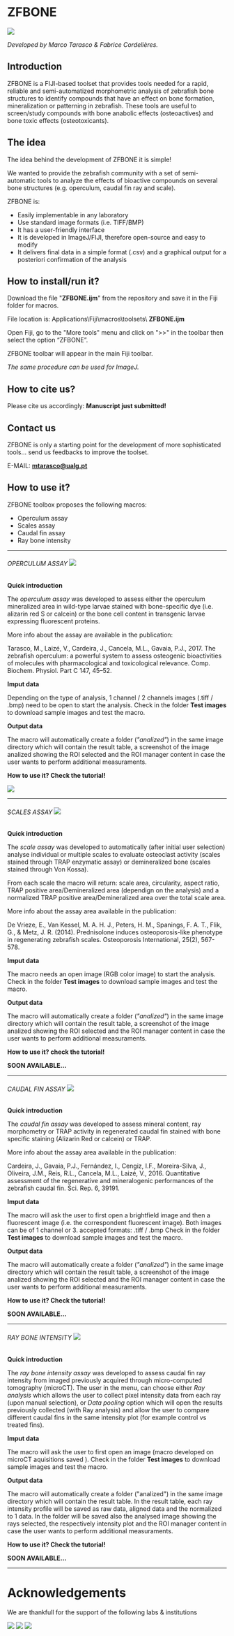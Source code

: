 # ZFBONE 
![](icons/menu2.jpg) 



*Developed by Marco Tarasco & Fabrice Cordelières.*
## Introduction


ZFBONE is a FIJI-based toolset that provides tools needed for a rapid, reliable and semi-automatized morphometric analysis of zebrafish bone structures to identify compounds that have an effect on bone formation, mineralization or patterning in zebrafish. These tools are useful to screen/study compounds with bone anabolic effects (osteoactives) and bone toxic effects (osteotoxicants).

## The idea
The idea behind the development of ZFBONE it is simple!

We wanted to provide the zebrafish community with a set of semi-automatic tools to analyze the effects of bioactive compounds on several bone structures (e.g. operculum, caudal fin ray and scale). 

ZFBONE is:

- Easily implementable in any laboratory
- Use standard image formats (i.e. TIFF/BMP)
- It has a user-friendly interface
- It is developed in ImageJ/FIJI, therefore open-source and easy to modify
- It delivers final data in a simple format (.csv) and a graphical output for a posteriori confirmation of the analysis

## How to install/run it?
Download the file "**ZFBONE.ijm**" from the repository and save it in the Fiji folder for macros. 

File location is: Applications\Fiji\macros\toolsets\ **ZFBONE.ijm**


Open Fiji, go to the "More tools" menu and click on ">>" in the toolbar then select the option “ZFBONE”. 

ZFBONE toolbar will appear in the main Fiji toolbar.

*The same procedure can be used for ImageJ.*


## How to cite us?
Please cite us accordingly: **Manuscript just submitted!**

## Contact us
ZFBONE is only a starting point for the development of more sophisticated tools... send us feedbacks to improve the toolset. 

E-MAIL: **mtarasco@ualg.pt**

## How to use it?

ZFBONE toolbox proposes the following macros:

*	Operculum assay
*	Scales assay
*	Caudal fin assay
*	Ray bone intensity

 

***
###### OPERCULUM ASSAY ![](icons/Operculum_assay_logo.jpg) 




**Quick introduction**

The *operculum assay* was developed to assess either the operculum mineralized area in wild-type larvae stained with bone-specific dye (i.e. alizarin red S or calcein) or the bone cell content in transgenic larvae expressing fluorescent proteins. 

More info about the assay are available in the publication: 

Tarasco, M., Laizé, V., Cardeira, J., Cancela, M.L., Gavaia, P.J., 2017. The zebrafish operculum: a powerful system to assess osteogenic bioactivities of molecules with pharmacological and toxicological relevance. Comp. Biochem. Physiol. Part C 147, 45–52. 

**Imput data**

Depending on the type of analysis, 1 channel / 2 channels images (.tiff / .bmp) need to be open to start the analysis. Check in the folder **Test images** to download sample images and test the macro.

**Output data**

The macro will automatically create a folder (*"analized"*) in the same image directory which will contain the result table, a screenshot of the image analized showing the ROI selected and the ROI manager content in case the user wants to perform additional measuraments.

**How to use it?  Check the tutorial!**

[![](http://img.youtube.com/vi/KXP4lwZmuEU/0.jpg)]("https://www.youtube.com/embed/2BSj-YBOlKE")






***
###### SCALES ASSAY ![](icons/Scales_assay_logo.jpg)
**Quick introduction**

The *scale assay* was developed to automatically (after initial user selection) analyse individual or multiple scales to evaluate osteoclast activity (scales stained through TRAP enzymatic assay) or demineralized bone (scales stained through Von Kossa).

From each scale the macro will return: scale area, circularity, aspect ratio, TRAP positive area/Demineralized area (dependign on the analysis) and a normalized TRAP positive area/Demineralized area over the total scale area. 

More info about the assay area available in the publication: 

De Vrieze, E., Van Kessel, M. A. H. J., Peters, H. M., Spanings, F. A. T., Flik, G., & Metz, J. R. (2014). Prednisolone induces osteoporosis-like phenotype in regenerating zebrafish scales. Osteoporosis International, 25(2), 567-578.


**Imput data**

The macro needs an open image (RGB color image) to start the analysis. Check in the folder **Test images** to download sample images and test the macro.

**Output data**

The macro will automatically create a folder (*"analized"*) in the same image directory which will contain the result table, a screenshot of the image analized showing the ROI selected and the ROI manager content in case the user wants to perform additional measuraments.


**How to use it?  check the tutorial!**

**SOON AVAILABLE...**



***
###### CAUDAL FIN ASSAY ![](icons/Caudal_fin.jpg)
**Quick introduction**

The *caudal fin assay* was developed to assess mineral content, ray morphometry or TRAP activity in regenerated caudal fin stained with bone specific staining (Alizarin Red or calcein) or TRAP. 

More info about the assay area available in the publication: 

Cardeira, J., Gavaia, P.J., Fernández, I., Cengiz, I.F., Moreira-Silva, J., Oliveira, J.M., Reis, R.L., Cancela, M.L., Laizé, V., 2016. Quantitative assessment of the regenerative and mineralogenic performances of the zebrafish caudal fin. Sci. Rep. 6, 39191.

**Imput data**

The macro will ask the user to first open a brightfield image and then a fluorescent image (i.e. the correspondent fluorescent image). Both images can be of 1 channel or 3. accepted formats: .tiff / .bmp Check in the folder **Test images** to download sample images and test the macro.


**Output data**

The macro will automatically create a folder (*"analized"*) in the same image directory which will contain the result table, a screenshot of the image analized showing the ROI selected and the ROI manager content in case the user wants to perform additional measuraments.

**How to use it?  Check the tutorial!**

**SOON AVAILABLE...**

***
###### RAY BONE INTENSITY ![](icons/ray_bone_density.jpg)
**Quick introduction**

The *ray bone intensity assay* was developed to assess caudal fin ray intensity from imaged previously acquired through micro-computed tomography (microCT). The user in the menu, can choose either *Ray analysis* which allows the user to collect pixel intensity data from each ray (upon manual selection), or *Data pooling* option which will open the results previously collected (with Ray analysis) and allow the user to compare different caudal fins in the same intensity plot (for example control vs treated fins).


**Imput data**

The macro will ask the user to first open an image (macro developed on microCT aquisitions saved ). Check in the folder **Test images** to download sample images and test the macro.

**Output data**

The macro will automatically create a folder ("analized") in the same image directory which will contain the result table. In the result table, each ray intensity profile will be saved as raw data, aligned data and the normalized to 1 data. In the folder will be saved also the analysed image showing the rays selected, the respectively intensity plot and the ROI manager content in case the user wants to perform additional measuraments.


**How to use it?  Check the tutorial!**

**SOON AVAILABLE...**


***
# Acknowledgements
We are thankfull for the support of the following labs & institutions





 

![](icons/Bioskel_logo.jpg)
![](http://www.bic.u-bordeaux.fr/wp-content/uploads/2019/02/logo-FBI-BIC-300p-v0.png)
![](http://eubias.org/NEUBIAS/wp-content/uploads/2018/04/Webbanner_logosNEUBIAS-COST-sm.jpg)
	

